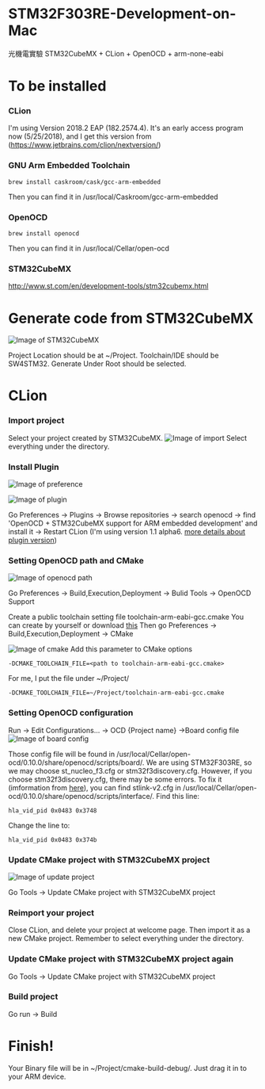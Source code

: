 # STM32F303RE-Development-on-Mac
光機電實驗
STM32CubeMX + CLion + OpenOCD + arm-none-eabi

# To be installed

### CLion 
I'm using Version 2018.2 EAP (182.2574.4). 
It's an early access program now (5/25/2018), and I get this version from (https://www.jetbrains.com/clion/nextversion/)
### GNU Arm Embedded Toolchain 
    brew install caskroom/cask/gcc-arm-embedded
Then you can find it in /usr/local/Caskroom/gcc-arm-embedded
### OpenOCD
    brew install openocd
Then you can find it in /usr/local/Cellar/open-ocd
### STM32CubeMX
http://www.st.com/en/development-tools/stm32cubemx.html

# Generate code from STM32CubeMX

![Image of STM32CubeMX](https://github.com/b04505009/STM32F303RE-Development-on-Mac/blob/master/STM32CubeMX.png)

Project Location should be at ~/Project.
Toolchain/IDE should be SW4STM32.
Generate Under Root should be selected.

# CLion 

### Import project
Select your project created by STM32CubeMX.
![Image of import](https://github.com/b04505009/STM32F303RE-Development-on-Mac/blob/master/CLion%20import.png)
Select everything under the directory.

### Install Plugin 

![Image of preference](https://github.com/b04505009/STM32F303RE-Development-on-Mac/blob/master/STM32CubeMX.png)

![Image of plugin](https://github.com/b04505009/STM32F303RE-Development-on-Mac/blob/master/CLion%20plugin.png)

Go Preferences -> Plugins -> Browse repositories -> search openocd -> find 'OpenOCD + STM32CubeMX support for ARM embedded development' and install it -> Restart CLion
(I'm using version 1.1 alpha6. [more details about plugin version](https://plugins.jetbrains.com/plugin/10115-openocd--stm32cubemx-support-for-arm-embedded-development))

### Setting OpenOCD path and CMake

![Image of openocd path](https://github.com/b04505009/STM32F303RE-Development-on-Mac/blob/master/CLion%20openocd%20path.png)

Go Preferences -> Build,Execution,Deployment -> Bulid Tools -> OpenOCD Support

Create a public toolchain setting file toolchain-arm-eabi-gcc.cmake 
You can create by yourself or download [this](https://github.com/b04505009/STM32F303RE-Development-on-Mac/blob/master/toolchain-arm-eabi-gcc.cmake)
Then go Preferences -> Build,Execution,Deployment -> CMake 

![Image of cmake](https://github.com/b04505009/STM32F303RE-Development-on-Mac/blob/master/CLion%20cmake.png)
Add this parameter to CMake options

    -DCMAKE_TOOLCHAIN_FILE=<path to toolchain-arm-eabi-gcc.cmake>
For me, I put the file under ~/Project/

    -DCMAKE_TOOLCHAIN_FILE=~/Project/toolchain-arm-eabi-gcc.cmake

### Setting OpenOCD configuration

Run -> Edit Configurations... -> OCD {Project name} ->Board config file 
![Image of board config](https://github.com/b04505009/STM32F303RE-Development-on-Mac/blob/master/CLion%20board%20config.png)

Those config file will be found in /usr/local/Cellar/open-ocd/0.10.0/share/openocd/scripts/board/.
We are using STM32F303RE, so we may choose st_nucleo_f3.cfg or stm32f3discovery.cfg.
However, if you choose stm32f3discovery.cfg, there may be some errors.
To fix it (imformation from [here](http://www.openstm32.org/forumthread562)), you can find stlink-v2.cfg in /usr/local/Cellar/open-ocd/0.10.0/share/openocd/scripts/interface/.
Find this line:

    hla_vid_pid 0x0483 0x3748
Change the line to:

    hla_vid_pid 0x0483 0x374b

### Update CMake project with STM32CubeMX project

![Image of update project](https://github.com/b04505009/STM32F303RE-Development-on-Mac/blob/master/CLion%20update%20project.png)

Go Tools -> Update CMake project with STM32CubeMX project

### Reimport your project

Close CLion, and delete your project at welcome page. Then import it as a new CMake project. Remember to select everything under the directory.

### Update CMake project with STM32CubeMX project again

Go Tools -> Update CMake project with STM32CubeMX project

### Build project

Go run -> Build 

# Finish! 

Your Binary file will be in ~/Project/cmake-build-debug/. Just drag it in to your ARM device.

